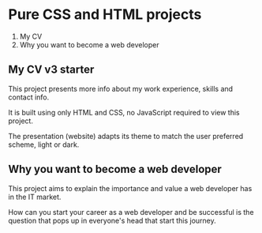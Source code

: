 # Pure CSS and HTML projects

1. My CV 
2. Why you want to become a web developer

## My CV v3 starter

This project presents more info about my work experience, skills and contact info.

It is built using only HTML and CSS, no JavaScript required to view this project.

The presentation (website) adapts its theme to match the user preferred scheme, light or dark.

## Why you want to become a web developer

This project aims to explain the importance and value a web developer has in the IT market.

How can you start your career as a web developer and be successful is the question that pops up in everyone's head that start this journey.
